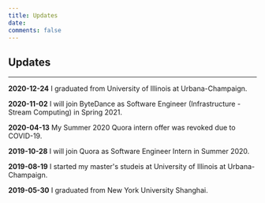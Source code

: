 ```yaml
---
title: Updates
date:
comments: false
---
```


## **Updates**

***

**2020-12-24**
I graduated from University of Illinois at Urbana-Champaign.

**2020-11-02**
I will join ByteDance as Software Engineer (Infrastructure - Stream Computing) in Spring 2021.

**2020-04-13**
My Summer 2020 Quora intern offer was revoked due to COVID-19.

**2019-10-28**
I will join Quora as Software Engineer Intern in Summer 2020.

**2019-08-19**
I started my master's studeis at University of Illinois at Urbana-Champaign.

**2019-05-30**
I graduated from New York University Shanghai.
